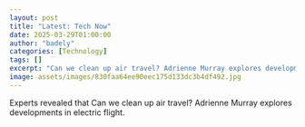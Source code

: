 ```yaml
---
layout: post
title: "Latest: Tech Now"
date: 2025-03-29T01:00:00
author: "badely"
categories: [Technology]
tags: []
excerpt: "Can we clean up air travel? Adrienne Murray explores developments in electric flight."
image: assets/images/830faa64ee90eec175d133dc3b4df492.jpg
---
```


Experts revealed that Can we clean up air travel? Adrienne Murray explores developments in electric flight.

